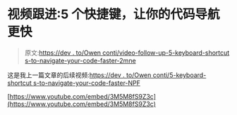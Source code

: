 # 视频跟进:5 个快捷键，让你的代码导航更快

> 原文:[https://dev . to/Owen conti/video-follow-up-5-keyboard-shortcut s-to-navigate-your-code-faster-2mne](https://dev.to/owenconti/video-follow-up-5-keyboard-shortcuts-to-navigate-your-code-faster-2mne)

这是我上一篇文章的后续视频:[https://dev . to/Owen conti/5-keyboard-shortcut s-to-navigate-your-code-faster-NPF](https://dev.to/owenconti/5-keyboard-shortcuts-to-navigate-your-code-faster-npf)

[https://www.youtube.com/embed/3M5M8fS9Z3c](https://www.youtube.com/embed/3M5M8fS9Z3c)
